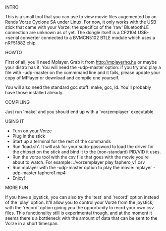 INTRO

This is a small tool that you can use to view movie files augemented by an Rends Vorze
Cyclone SA under Linux. For now, it only works with the USB stick that came with your
Vorze; the specifics of the 'raw' BluetoothLE connection are unknown as of yet. The
dongle itself is a CP2104 USB->serial converter connected to a BVMCN5102 BTLE module
which uses a nRF51882 chip.

HOWTO

First of all, you'll need Mplayer. Grab it from http://mplayerhq.hu or maybe your distro has
it. You will need the -udp-master option: if you try and play a file with -udp-master
on the commmand line and it fails, please update your copy of MPlayer or download and 
compile one yourself.

You will also need the standard gcc stuff: make, gcc, ld. You'll probably have those installed
already.

COMPILING

Just run 'make' and you should end up with a 'vorzemplayer' executable

USING IT

- Turn on your Vorze
- Plug in the stick
- Start up a terminal for the rest of the commands
- Run 'load.sh'. It will ask for your sudo-password to load the driver for the
  chipset on the stick and bind it to the (non-standard) PID/VID it uses.
- Run the vorze tool with the csv file that goes with the movie you're about to watch.
  For example:
  ./vorzemplayer play faphero_v1.csv
- Run mplayer with the -udp-master option to play the movie:
  mplayer -udp-master faphero1.mp4
- Enjoy!

MORE FUN

If you have a joystick, you can also try the 'test' and 'record' option instead of the
'play' option. It'll allow you to control your Vorze from the joystick, with the
'record' option giving you the opportunity to recrd your own csv files. This functionality
still is experimental though, and at the moment it seems there's a bottleneck with the
amount of data that can be sent to the Vorze in a short timespan.



